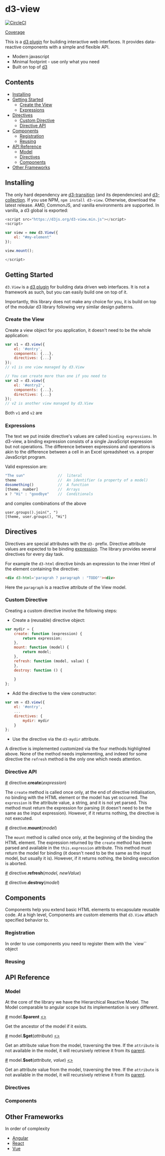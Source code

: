 # d3-view

[![CircleCI](https://circleci.com/gh/quantmind/d3-view.svg?style=svg&circle-token=f84972c3cf4e8f17d74066ead28544da990115c3)](https://circleci.com/gh/quantmind/d3-view)

[Coverage][]

This is a [d3 plugin](https://bost.ocks.org/mike/d3-plugin/) for building
interactive web interfaces.
It provides data-reactive components with a simple and flexible API.

* Modern javascript
* Minimal footprint  - use only what you need
* Built on top of [d3](https://github.com/d3)
 
## Contents

<!-- START doctoc generated TOC please keep comment here to allow auto update -->
<!-- DON'T EDIT THIS SECTION, INSTEAD RE-RUN doctoc TO UPDATE -->


- [Installing](#installing)
- [Getting Started](#getting-started)
  - [Create the View](#create-the-view)
  - [Expressions](#expressions)
- [Directives](#directives)
  - [Custom Directive](#custom-directive)
  - [Directive API](#directive-api)
- [Components](#components)
  - [Registration](#registration)
  - [Reusing](#reusing)
- [API Reference](#api-reference)
  - [Model](#model)
  - [Directives](#directives-1)
  - [Components](#components-1)
- [Other Frameworks](#other-frameworks)

<!-- END doctoc generated TOC please keep comment here to allow auto update -->

## Installing

The only hard dependency are [d3-transition](https://github.com/d3/d3-transition) (and its dependencies) and [d3-collection](https://github.com/d3/d3-collection). If you use NPM, ``npm install d3-view``.
Otherwise, download the latest release.
AMD, CommonJS, and vanilla environments are supported. In vanilla, a d3 global is exported:
```javascript
<script src="https://d3js.org/d3-view.min.js"></script>
<script>

var view = new d3.View({
    el: "#my-element"
});

view.mount();

</script>
```

## Getting Started

``d3.View`` is a [d3 plugin](https://bost.ocks.org/mike/d3-plugin/) for building
data driven web interfaces. It is not a framework as such, but you can easily
build one on top of it.

Importantly, this library does not make any choice for you, it is build on top
of the modular d3 library following very similar design patterns.

### Create the View

Create a view object for you application, it doesn't need to be the whole application:
```javascript
var v1 = d3.view({
    el: '#entry',
    components: {...},
    directives: {...}
});
// v1 is one view managed by d3.View

// You can create more than one if you need to
var v2 = d3.view({
    el: '#entry2',
    components: {...},
    directives: {...}
});
// v2 is another view managed by d3.View
```

Both ``v1`` and ``v2`` are

### Expressions

The text we put inside directive's values are called ``binding expressions``.
In d3-view, a binding expression consists of a single JavaScript expression
but not operations. The difference between expressions and operations is akin
to the difference between a cell in an Excel spreadsheet vs. a proper JavaScript program.

Valid expression are:
```javascript
"The sun"               //  literal
theme                   //  An identifier (a property of a model)
dosomething()           //  A function
[theme, number]         //  Arrays
x ? "Hi" : "goodbye"    //  Conditionals
```
and complex combinations of the above
```
user.groups().join(", ")
[theme, user.groups(), "Hi"]
```

## Directives

Directives are special attributes with the ``d3-`` prefix.
Directive attribute values are expected to be binding [expression](#expressions).
The library provides several directives for every day task.

For example the ``d3-html`` directive binds an expression to the inner
Html of the element containing the directive:
```html
<div d3-html='paragrah ? paragraph : "TODO"'><div>
```
Here the ``paragraph`` is a reactive attribute of the View model.

### Custom Directive

Creating a custom directive involve the following steps:

* Create a (reusable) directive object:
```javascript
var mydir = {
    create: function (expression) {
        return expression;
    },
    mount: function (model) {
        return model;
    },
    refresh: function (model, value) {
    },
    destroy: function () {
    
    }
};
```
* Add the directive to the view constructor:
```javascript
var vm = d3.view({
    el: '#entry',
    ...
    directives: {
        mydir: mydir
    }
};
```
* Use the directive via the ``d3-mydir`` attribute.

A directive is implemented customized via the four methods highlighted above.
None of the method needs implementing, and indeed for some directive the ``refresh`` method is the only one which needs attention.

### Directive API

<a name="create" href="#directive-create">#</a> directive.<b>create</b>(<i>expression</i>)

The ``create`` method is called once only, at the end of directive initialisation, no binding with the HTML element or the model has yet occurred.
The ``expression`` is the attribute value, a string, and it is not yet parsed.
This method must return the expression for parsing (it doesn't need to be the same as the input expression).
However, if it returns nothing, the directive is not executed.

<a name="mount" href="#directive-mount">#</a> directive.<b>mount</b>(<i>model</i>)

The ``mount`` method is called once only, at the beginning of the binding the HTML element.
The expression returned by the ``create`` method
has been parsed and available in the ``this.expression`` attribute.
This method must return the model for binding (it doesn't need to be the same as the input model, but usually it is).
However, if it returns nothing, the binding execution is aborted.

<a name="refresh" href="#directive-refresh">#</a> directive.<b>refresh</b>(<i>model, newValue</i>)

<a name="destroy" href="#directive-destroy">#</a> directive.<b>destroy</b>(<i>model</i>)

## Components

Components help you extend basic HTML elements to encapsulate reusable code.
At a high level, Components are custom elements that ``d3.View`` attach
specified behavior to.

### Registration

In order to use components you need to register them with the `view`` object 

### Reusing


## API Reference

### Model

At the core of the library we have the Hierarchical Reactive Model.
The Model comparable to angular scope but its implementation is very different.

<a name="$parent" href="#model-$parent">#</a> model.<b>$parent</b> [<>](https://github.com/d3/d3-selection/blob/master/src/selectAll.js "Source")

Get the ancestor of the model if it exists.

<a name="$get" href="#model-$get">#</a> model.<b>$get</b>(<i>attribute</i>) [<>](https://github.com/d3/d3-selection/blob/master/src/selectAll.js "Source")

Get an attribute value from the model, traversing the tree. If the ``attribute`` is not available in the model,
it will recursively retrieve it from its [parent](#model-$parent).

<a name="$set" href="#model-$set">#</a> model.<b>$set</b>(<i>attribute, value</i>) [<>](https://github.com/d3/d3-selection/blob/master/src/selectAll.js "Source")

Get an attribute value from the model, traversing the tree. If the ``attribute`` is not available in the model,
it will recursively retrieve it from its [parent](#model-$parent).


### Directives


### Components


## Other Frameworks

In order of complexity

* [Angular](https://angularjs.org/)
* [React](https://facebook.github.io/react/)
* [Vue](http://vuejs.org/)


[Coverage]: https://circleci.com/api/v1/project/quantmind/d3-view/latest/artifacts/0/$CIRCLE_ARTIFACTS/coverage/index.html?branch=master&filter=successful
